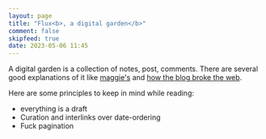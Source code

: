 ```yaml
---
layout: page
title: "Flux<b>, a digital garden</b>"
comment: false
skipfeed: true
date: 2023-05-06 11:45
---
```


A digital garden is a collection of notes, post, comments. There are several good explanations
of it like [maggie's](https://maggieappleton.com/garden-history) and [how the blog broke the web](https://stackingthebricks.com/how-blogs-broke-the-web/).

Here are some principles to keep in mind while reading:

* everything is a draft
* Curation and interlinks over date-ordering
* Fuck pagination
